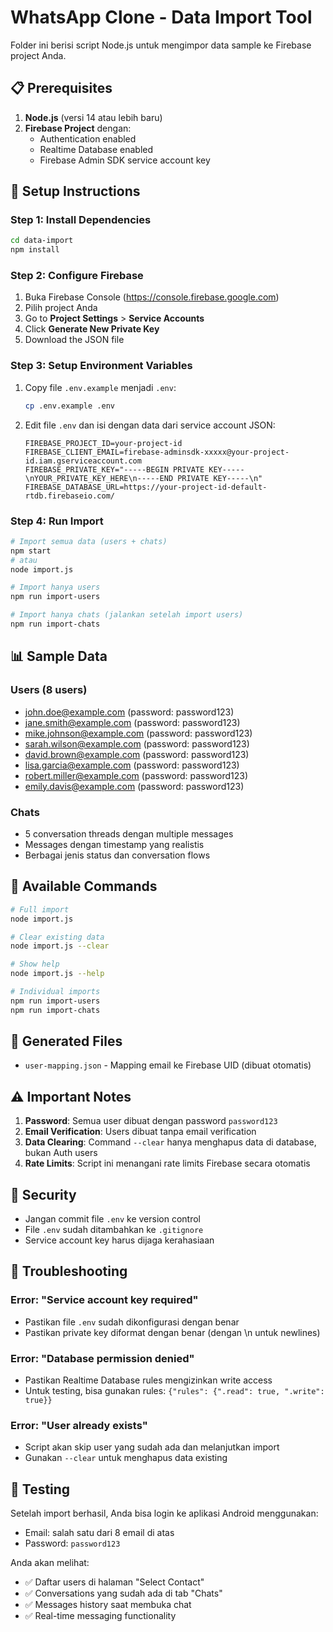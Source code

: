 # WhatsApp Clone - Data Import Tool

Folder ini berisi script Node.js untuk mengimpor data sample ke Firebase project Anda.

## 📋 Prerequisites

1. **Node.js** (versi 14 atau lebih baru)
2. **Firebase Project** dengan:
   - Authentication enabled
   - Realtime Database enabled
   - Firebase Admin SDK service account key

## 🚀 Setup Instructions

### Step 1: Install Dependencies

```bash
cd data-import
npm install
```

### Step 2: Configure Firebase

1. Buka Firebase Console (https://console.firebase.google.com)
2. Pilih project Anda
3. Go to **Project Settings** > **Service Accounts**
4. Click **Generate New Private Key**
5. Download the JSON file

### Step 3: Setup Environment Variables

1. Copy file `.env.example` menjadi `.env`:

   ```bash
   cp .env.example .env
   ```

2. Edit file `.env` dan isi dengan data dari service account JSON:
   ```env
   FIREBASE_PROJECT_ID=your-project-id
   FIREBASE_CLIENT_EMAIL=firebase-adminsdk-xxxxx@your-project-id.iam.gserviceaccount.com
   FIREBASE_PRIVATE_KEY="-----BEGIN PRIVATE KEY-----\nYOUR_PRIVATE_KEY_HERE\n-----END PRIVATE KEY-----\n"
   FIREBASE_DATABASE_URL=https://your-project-id-default-rtdb.firebaseio.com/
   ```

### Step 4: Run Import

```bash
# Import semua data (users + chats)
npm start
# atau
node import.js

# Import hanya users
npm run import-users

# Import hanya chats (jalankan setelah import users)
npm run import-chats
```

## 📊 Sample Data

### Users (8 users)

- john.doe@example.com (password: password123)
- jane.smith@example.com (password: password123)
- mike.johnson@example.com (password: password123)
- sarah.wilson@example.com (password: password123)
- david.brown@example.com (password: password123)
- lisa.garcia@example.com (password: password123)
- robert.miller@example.com (password: password123)
- emily.davis@example.com (password: password123)

### Chats

- 5 conversation threads dengan multiple messages
- Messages dengan timestamp yang realistis
- Berbagai jenis status dan conversation flows

## 🔧 Available Commands

```bash
# Full import
node import.js

# Clear existing data
node import.js --clear

# Show help
node import.js --help

# Individual imports
npm run import-users
npm run import-chats
```

## 📝 Generated Files

- `user-mapping.json` - Mapping email ke Firebase UID (dibuat otomatis)

## ⚠️ Important Notes

1. **Password**: Semua user dibuat dengan password `password123`
2. **Email Verification**: Users dibuat tanpa email verification
3. **Data Clearing**: Command `--clear` hanya menghapus data di database, bukan Auth users
4. **Rate Limits**: Script ini menangani rate limits Firebase secara otomatis

## 🔐 Security

- Jangan commit file `.env` ke version control
- File `.env` sudah ditambahkan ke `.gitignore`
- Service account key harus dijaga kerahasiaan

## 🐛 Troubleshooting

### Error: "Service account key required"

- Pastikan file `.env` sudah dikonfigurasi dengan benar
- Pastikan private key diformat dengan benar (dengan \\n untuk newlines)

### Error: "Database permission denied"

- Pastikan Realtime Database rules mengizinkan write access
- Untuk testing, bisa gunakan rules: `{"rules": {".read": true, ".write": true}}`

### Error: "User already exists"

- Script akan skip user yang sudah ada dan melanjutkan import
- Gunakan `--clear` untuk menghapus data existing

## 📱 Testing

Setelah import berhasil, Anda bisa login ke aplikasi Android menggunakan:

- Email: salah satu dari 8 email di atas
- Password: `password123`

Anda akan melihat:

- ✅ Daftar users di halaman "Select Contact"
- ✅ Conversations yang sudah ada di tab "Chats"
- ✅ Messages history saat membuka chat
- ✅ Real-time messaging functionality
